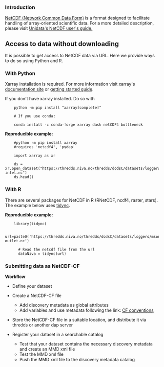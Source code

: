 ### Introduction ###

[NetCDF (Network Common Data Form)](https://www.unidata.ucar.edu/software/netcdf/) is a format designed to facilitate handling of array-oriented scientific data. For a more detailed description, please visit [Unidata's NetCDF user's guide.](https://docs.unidata.ucar.edu/nug/current/netcdf_introduction.html)

## Access to data without downloading

It is possible to get access to NetCDF data via URL. Here we provide ways to do so using Python and R.

### With Python

Xarray installation is required. For more information visit xarray's [documentation site](https://docs.xarray.dev/en/stable/index.html) or [getting started guide](https://docs.xarray.dev/en/latest/getting-started-guide/installing.html). 

If you don't have xarray installed. Do so with

        python -m pip install "xarray[complete]"
        
        # If you use conda: 

        conda install -c conda-forge xarray dask netCDF4 bottleneck


**Reproducible example:**

        #python -m pip install xarray
        #requires 'netcdf4', 'pydap'

        import xarray as xr

        ds = xr.open_dataset("https://thredds.niva.no/thredds/dodsC/datasets/loggers/msource-inlet.nc")
        ds.head()

### With R

There are several packages for NetCDF in R (RNetCDF, ncdf4, raster, stars). The example below uses [tidync](https://docs.ropensci.org/tidync/). 

**Reproducible example:**

        library(tidync)

          url=paste0('https://thredds.niva.no/thredds/dodsC/datasets/loggers/msource-outlet.nc')
          
          # Read the netcdf file from the url
          dataNiva = tidync(url) 


### Submitting data as NetCDF-CF

**Workflow**

- Define your dataset 
- Create a NetCDF-CF file 

  * Add discovery metadata as global attributes
  * Add variables and use metadata following the link: [CF conventions](https://cfconventions.org/)

- Store the NetCDF-CF file in a suitable location, and distribute it via thredds or another dap server
- Register your dataset in a searchable catalog 

  * Test that your dataset contains the necessary discovery metadata and create an MMD xml file 
  * Test the MMD xml file 
  * Push the MMD xml file to the discovery metadata catalog 